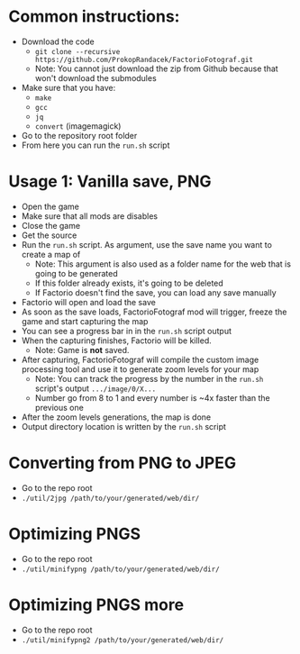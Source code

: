 # Common instructions:

- Download the code
  - `git clone --recursive https://github.com/ProkopRandacek/FactorioFotograf.git`
  - Note: You cannot just download the zip from Github because that won't download the submodules
- Make sure that you have:
  - `make`
  - `gcc`
  - `jq`
  - `convert` (imagemagick)
- Go to the repository root folder
- From here you can run the `run.sh` script


# Usage 1: Vanilla save, PNG

- Open the game
- Make sure that all mods are disables
- Close the game
- Get the source
- Run the `run.sh` script. As argument, use the save name you want to create a map of
  - Note: This argument is also used as a folder name for the web that is going to be generated
  - If this folder already exists, it's going to be deleted
  - If Factorio doesn't find the save, you can load any save manually
- Factorio will open and load the save
- As soon as the save loads, FactorioFotograf mod will trigger, freeze the game and start capturing the map
- You can see a progress bar in in the `run.sh` script output
- When the capturing finishes, Factorio will be killed.
  - Note: Game is **not** saved.
- After capturing, FactorioFotograf will compile the custom image processing tool and use it to generate zoom levels for your map
  - Note: You can track the progress by the number in the `run.sh` script's output `.../image/0/X...`
  - Number go from 8 to 1 and every number is ~4x faster than the previous one
- After the zoom levels generations, the map is done
- Output directory location is written by the `run.sh` script

# Converting from PNG to JPEG

- Go to the repo root
- `./util/2jpg /path/to/your/generated/web/dir/`

# Optimizing PNGS

- Go to the repo root
- `./util/minifypng /path/to/your/generated/web/dir/`

# Optimizing PNGS more

- Go to the repo root
- `./util/minifypng2 /path/to/your/generated/web/dir/`

